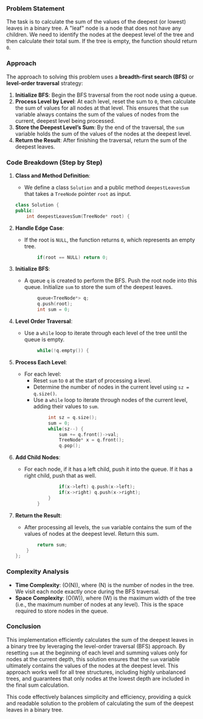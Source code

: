 
### Problem Statement
The task is to calculate the sum of the values of the deepest (or lowest) leaves in a binary tree. A "leaf" node is a node that does not have any children. We need to identify the nodes at the deepest level of the tree and then calculate their total sum. If the tree is empty, the function should return `0`.

### Approach
The approach to solving this problem uses a **breadth-first search (BFS)** or **level-order traversal** strategy:
1. **Initialize BFS**: Begin the BFS traversal from the root node using a queue.
2. **Process Level by Level**: At each level, reset the sum to `0`, then calculate the sum of values for all nodes at that level. This ensures that the `sum` variable always contains the sum of the values of nodes from the current, deepest level being processed.
3. **Store the Deepest Level’s Sum**: By the end of the traversal, the `sum` variable holds the sum of the values of the nodes at the deepest level.
4. **Return the Result**: After finishing the traversal, return the sum of the deepest leaves.

### Code Breakdown (Step by Step)

1. **Class and Method Definition**:
   - We define a class `Solution` and a public method `deepestLeavesSum` that takes a `TreeNode` pointer `root` as input.

   ```cpp
   class Solution {
   public:
       int deepestLeavesSum(TreeNode* root) {
   ```

2. **Handle Edge Case**:
   - If the root is `NULL`, the function returns `0`, which represents an empty tree.

   ```cpp
           if(root == NULL) return 0;
   ```

3. **Initialize BFS**:
   - A queue `q` is created to perform the BFS. Push the root node into this queue. Initialize `sum` to store the sum of the deepest leaves.

   ```cpp
           queue<TreeNode*> q;
           q.push(root);
           int sum = 0;
   ```

4. **Level Order Traversal**:
   - Use a `while` loop to iterate through each level of the tree until the queue is empty.

   ```cpp
           while(!q.empty()) {
   ```

5. **Process Each Level**:
   - For each level:
     - Reset `sum` to `0` at the start of processing a level.
     - Determine the number of nodes in the current level using `sz = q.size()`.
     - Use a `while` loop to iterate through nodes of the current level, adding their values to `sum`.

   ```cpp
               int sz = q.size();
               sum = 0;
               while(sz--) {
                   sum += q.front()->val;
                   TreeNode* x = q.front();
                   q.pop();
   ```

6. **Add Child Nodes**:
   - For each node, if it has a left child, push it into the queue. If it has a right child, push that as well.

   ```cpp
                   if(x->left) q.push(x->left);
                   if(x->right) q.push(x->right);
               }
           }
   ```

7. **Return the Result**:
   - After processing all levels, the `sum` variable contains the sum of the values of nodes at the deepest level. Return this sum.

   ```cpp
           return sum;
       }
   };
   ```

### Complexity Analysis

- **Time Complexity**: \(O(N)\), where \(N\) is the number of nodes in the tree. We visit each node exactly once during the BFS traversal.
- **Space Complexity**: \(O(W)\), where \(W\) is the maximum width of the tree (i.e., the maximum number of nodes at any level). This is the space required to store nodes in the queue.

### Conclusion
This implementation efficiently calculates the sum of the deepest leaves in a binary tree by leveraging the level-order traversal (BFS) approach. By resetting `sum` at the beginning of each level and summing values only for nodes at the current depth, this solution ensures that the `sum` variable ultimately contains the values of the nodes at the deepest level. This approach works well for all tree structures, including highly unbalanced trees, and guarantees that only nodes at the lowest depth are included in the final sum calculation. 

This code effectively balances simplicity and efficiency, providing a quick and readable solution to the problem of calculating the sum of the deepest leaves in a binary tree.
